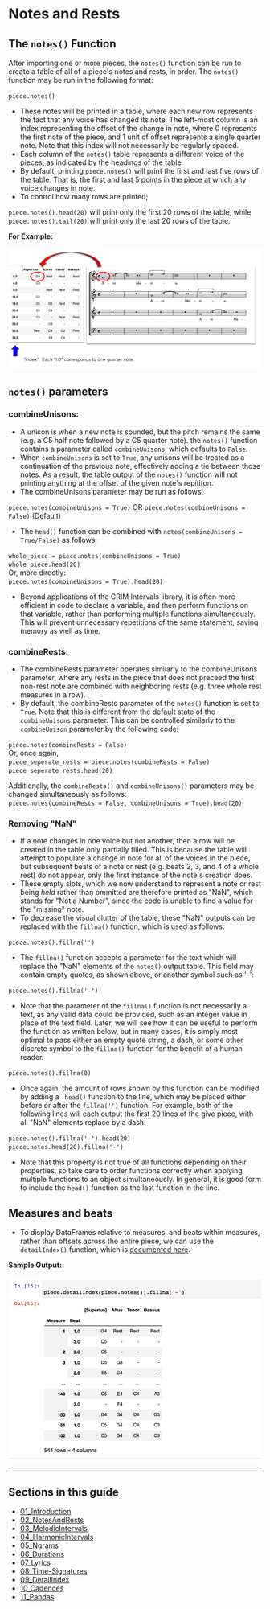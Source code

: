 # Notes and Rests

## The `notes()` Function

After importing one or more pieces, the `notes()` function can be run to create a table of all of a piece's notes and rests, in order. The `notes()` function may be run in the following format:  

`piece.notes()`  

* These notes will be printed in a table, where each new row represents the fact that any voice has changed its note. The left-most column is an index representing the offset of the change in note, where 0 represents the first note of the piece, and 1 unit of offset represents a single quarter note. Note that this index will not necessarily be regularly spaced.  
* Each column of the `notes()` table represents a different voice of the pieces, as indicated by the headings of the table
* By default, printing `piece.notes()` will print the first and last five rows of the table. That is, the first and last 5 points in the piece at which any voice changes in note.
* To control how many rows are printed;  

`piece.notes().head(20)` will print only the first 20 rows of the table, while  
`piece.notes().tail(20)` will print only the last 20 rows of the table.  

**For Example:**

![Alt text](images/notes_1.png)

## `notes()` parameters  

### combineUnisons:  

  * A unison is when a new note is sounded, but the pitch remains the same (e.g. a C5 half note followed by a C5 quarter note). the `notes()` function contains a parameter called `combineUnisons`, which defaults to `False`.  
  * When `combineUnisons` is set to `True`, any unisons will be treated as a continuation of the previous note, effectively adding a tie between those notes. As a result, the table output of the `notes()` function will not printing anything at the offset of the given note's repititon.  
  * The combineUnisons parameter may be run as follows:  

`piece.notes(combineUnisons = True)` OR `piece.notes(combineUnisons = False)` (Default)  
  * The `head()` function can be combined with `notes(combineUnisons = True/False)` as follows:  

`whole_piece = piece.notes(combineUnisons = True)`  
`whole_piece.head(20)`  
Or, more directly:  
`piece.notes(combineUnisons = True).head(20)`  

  * Beyond applications of the CRIM Intervals library, it is often more efficient in code to declare a variable, and then perform functions on that variable, rather than performing multiple functions simultaneously. This will prevent unnecessary repetitions of the same statement, saving memory as well as time.

### combineRests:  

  * The combineRests parameter operates similarly to the combineUnisons parameter, where any rests in the piece that does not preceed the first non-rest note are combined with neighboring rests (e.g. three whole rest measures in a row).
  * By default, the combineRests parameter of the `notes()` function is set to `True`. Note that this is different from the default state of the `combineUnisons` parameter. This can be controlled similarly to the `combineUnison` parameter by the following code:  

`piece.notes(combineRests = False)`  
Or, once again,  
`piece_seperate_rests = piece.notes(combineRests = False)`  
`piece_seperate_rests.head(20)`  
  
Additionally, the `combineRests()` and `combineUnisons()` parameters may be changed simultaneously as follows:  
`piece.notes(combineRests = False, combineUnisons = True).head(20)`  

### Removing "NaN"

  * If a note changes in one voice but not another, then a row will be created in the table only partially filled. This is because  the table will attempt to populate a change in note for all of the voices in the piece, but subsequent beats of a note or rest (e.g. beats 2, 3, and 4 of a whole rest) do not appear, only the first instance of the note's creation does.
  * These empty slots, which we now understand to represent a note or rest being *held* rather than ommitted are therefore printed as "NaN", which stands for "Not a Number", since the code is unable to find a value for the "missing" note.
  * To decrease the visual clutter of the table, these "NaN" outputs can be replaced with the `fillna()` function, which is used as follows:  

`piece.notes().fillna('')`

  * The `fillna()` function accepts a parameter for the text which will replace the "NaN" elements of the `notes()` output table. This field may contain empty quotes, as shown above, or another symbol such as '-':  

`piece.notes().fillna('-')`  

  * Note that the parameter of the `fillna()` function is not necessarily a text, as any valid data could be provided, such as an integer value in place of the text field. Later, we will see how it can be useful to perform the function as written below, but in many cases, it is simply most optimal to pass either an empty quote string, a dash, or some other discrete symbol to the `fillna()` function for the benefit of a human reader.  

`piece.notes().fillna(0)`  

  * Once again, the amount of rows shown by this function can be modified by adding a `.head()` function to the line, which may be placed either before or after the `fillna('')` function. For example, both of the following lines will each output the first 20 lines of the give piece, with all "NaN" elements replace by a dash:  

`piece.notes().fillna('-').head(20)`  
`piece.notes.head(20).fillna('-')`  

  * Note that this property is not true of all functions depending on their properties, so take care to order functions correctly when applying multiple functions to an object simultaneously. In general, it is good form to include the `head()` function as the last function in the line.  

## Measures and beats  

  * To display DataFrames relative to measures, and beats within measures, rather than offsets across the entire piece, we can use the `detailIndex()` function, which is [documented here](09_DetailIndex.md).  

  **Sample Output:**

  ![Alt text](images/notes_2.png)

-----

## Sections in this guide

  * [01_Introduction](01_Introduction.md)
  * [02_NotesAndRests](02_NotesAndRests.md)
  * [03_MelodicIntervals](03_MelodicIntervals.md)
  * [04_HarmonicIntervals](04_HarmonicIntervals.md)
  * [05_Ngrams](05_Ngrams.md)
  * [06_Durations](06_Durations.md)
  * [07_Lyrics](07_Lyrics.md)
  * [08_Time-Signatures](08_TimeSignatures.md)
  * [09_DetailIndex](09_DetailIndex.md)
  * [10_Cadences](10_Cadences.md)
  * [11_Pandas](11_Pandas.md)